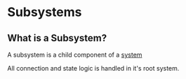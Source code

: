 # Subsystems

## What is a Subsystem?

A subsystem is a child component of a [system](/systems)

All connection and state logic is handled in it's root system.
